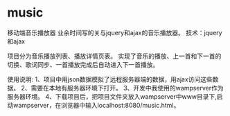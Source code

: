 # music
移动端音乐播放器
业余时间写的关与jquery和ajax的音乐播放器。
技术：jquery和ajax

项目分为音乐播放列表、播放详情页表。
实现了音乐的播放、上一首和下一首的切换、歌词同步、一首播放完成后自动进入下一首播放。

使用说明:
1、项目中用json数据模拟了远程服务器端的数据，用ajax访问这些数据。
2、需要在本地有服务器环境下打开。
3、开发中我使用的wampserver作为服务器环境。
4、下载项目后，把项目文件夹放入wampserver中www目录下,启动wampserver，在浏览器中输入localhost:8080/music.html。
